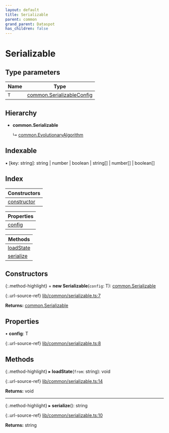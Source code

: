 ```yaml
---
layout: default
title: Serializable
parent: common
grand_parent: Dataspot
has_children: false
---
```


# Serializable

## Type parameters

Name | Type |
------ | ------ |
`T` | [common.SerializableConfig](common_serializableconfig) |

## Hierarchy

* **common.Serializable**

  ↳ [common.EvolutionaryAlgorithm](common_evolutionaryalgorithm)

## Indexable

▪ [key: string]: string \| number \| boolean \| string[] \| number[] \| boolean[]

## Index

| Constructors |
|-----------|
| [constructor](#constructor) |

| Properties |
|-----------|
| [config](#config) |

| Methods |
|-----------|
| [loadState](#loadstate) |
| [serialize](#serialize) |

## Constructors

{:.method-highlight}
\+ **new Serializable**(`config`: T): [common.Serializable](common_serializable)

{:.url-source-ref}
[lib/common/serializable.ts:7](https://github.com/ascentcore/dataspot/blob/40beee3/lib/common/serializable.ts#L7)

**Returns:** [common.Serializable](common_serializable)

## Properties

•  **config**: T

{:.url-source-ref}
[lib/common/serializable.ts:8](https://github.com/ascentcore/dataspot/blob/40beee3/lib/common/serializable.ts#L8)

## Methods

{:.method-highlight}
▸ **loadState**(`from`: string): void

{:.url-source-ref}
[lib/common/serializable.ts:14](https://github.com/ascentcore/dataspot/blob/40beee3/lib/common/serializable.ts#L14)

**Returns:** void

___

{:.method-highlight}
▸ **serialize**(): string

{:.url-source-ref}
[lib/common/serializable.ts:10](https://github.com/ascentcore/dataspot/blob/40beee3/lib/common/serializable.ts#L10)

**Returns:** string
